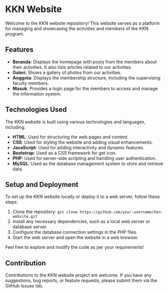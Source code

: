 # KKN Website

Welcome to the KKN website repository! This website serves as a platform for managing and showcasing the activities and members of the KKN program.

## Features

- **Beranda**: Displays the homepage with posts from the members about their activities. It also lists articles related to our activities.
- **Galeri**: Shows a gallery of photos from our activities.
- **Anggota**: Displays the membership structure, including the supervising faculty members.
- **Masuk**: Provides a login page for the members to access and manage the information system.

## Technologies Used

The KKN website is built using various technologies and languages, including:

- **HTML**: Used for structuring the web pages and content.
- **CSS**: Used for styling the website and adding visual enhancements.
- **JavaScript**: Used for adding interactivity and dynamic features.
- **Bootstrap**: Used as a CSS framework for get icon.
- **PHP**: Used for server-side scripting and handling user authentication.
- **MySQL**: Used as the database management system to store and retrieve data.

## Setup and Deployment

To set up the KKN website locally or deploy it to a web server, follow these steps:

1. Clone the repository: `git clone https://github.com/your-username/kkn-website.git`
2. Install any necessary dependencies, such as a local web server or database server.
3. Configure the database connection settings in the PHP files.
4. Start the web server and open the website in a web browser.

Feel free to explore and modify the code as per your requirements!

## Contribution

Contributions to the KKN website project are welcome. If you have any suggestions, bug reports, or feature requests, please submit them via the GitHub Issues tab.
